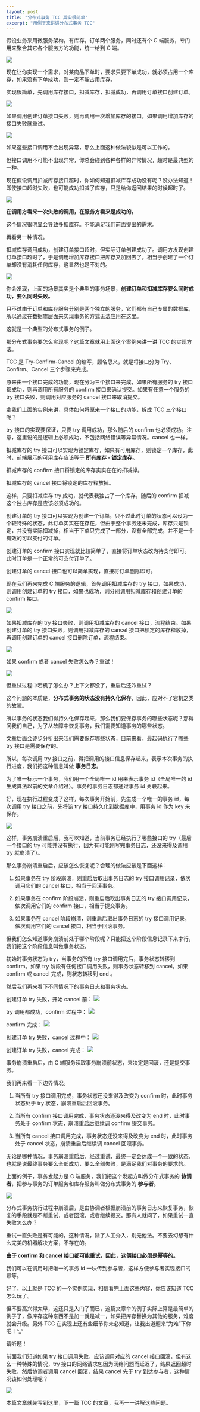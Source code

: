 ```yaml
---
layout: post
title: "分布式事务 TCC 其实很简单"
excerpt: "用例子来讲讲分布式事务 TCC"
---
```


假设业务采用微服务架构，有库存，订单两个服务，同时还有个 C 端服务，专门用来聚合其它各个服务方的功能，统一给到 C 端。

<img src="/img/posts/tcc-1-r1.png" os="mac" />

现在让你实现一个需求，对某商品下单时，要求只要下单成功，就必须占用一个库存，如果没有下单成功，则一定不能占用库存。

实现很简单，先调用库存接口，扣减库存，扣减成功，再调用订单接口创建订单。

<img src="/img/posts/tcc-1-r2.png" os="mac" />

如果调用创建订单接口失败，则再调用一次增加库存的接口，如果调用增加库存的接口失败就重试。

<img src="/img/posts/tcc-1-r3.png" os="mac" />

如果这些接口调用不会出现异常，那么上面这种做法貌似是可以工作的。

但接口调用不可能不出现异常，你总会碰到各种各样的异常情况，超时是最典型的一种。

现在假设调用扣减库存接口超时，你如何知道扣减库存成功没有呢？没办法知道！即使接口超时失败，也可能成功扣减了库存，只是给你返回结果的时候超时了。

<img src="/img/posts/tcc-1-r4.png" os="mac" />

**在调用方看来一次失败的调用，在服务方看来是成功的。**

这个情况很明显会导致多扣库存。不能满足我们前面提出的需求。

再看另一种情况。

扣减库存调用成功，创建订单接口超时，但实际订单创建成功了。调用方发现创建订单接口超时了，于是调用增加库存接口把库存又加回去了。相当于创建了一个订单却没有消耗任何库存，这显然也是不对的。

<img src="/img/posts/tcc-1-r5.png" os="mac" />

你会发现，上面的场景其实是个典型的事务场景，**创建订单和扣减库存要么同时成功，要么同时失败。**

只不过由于订单和库存服务分别是两个独立的服务，它们都有自己专属的数据库，所以通过在数据库层面来实现事务的方式无法应用在这里。

这就是一个典型的分布式事务的例子。

那分布式事务要怎么实现呢？这篇文章就用上面这个案例来讲一讲 TCC 的实现方法。

TCC 是 Try-Confirm-Cancel 的缩写，顾名思义，就是将接口分为 Try、Confirm、Cancel 三个步骤来完成。

原来由一个接口完成的功能，现在分为三个接口来完成，如果所有服务的 try 接口都成功，则再调用所有服务的 confirm 接口来确认提交。如果有任意一个服务的 try 接口失败，则调用对应服务的 cancel 接口来取消提交。

拿我们上面的实例来讲，具体如何将原来一个接口的功能，拆成 TCC 三个接口呢？

try 接口的实现要保证，只要 try 调用成功，那么随后的 confirm 也必须成功。注意，这里说的是逻辑上必须成功，不包括网络错误等异常情况。cancel 也一样。

扣减库存的 try 接口可以实现为锁定库存，如果有可用库存，则锁定一个库存，此时，前端展示的可用库存应该等于 **所有库存 - 锁定库存**。

扣减库存的 confirm 接口将锁定的库存实实在在的扣减掉。

扣减库存的 cancel 接口将锁定的库存释放掉。

这样，只要扣减库存 try 成功，就代表我独占了一个库存，随后的 confirm 扣减这个独占库存是应该必须成功的。

创建订单的 try 接口可以实现为创建一个订单，只不过此时订单的状态可以设为一个较特殊的状态，此订单实实在在存在，但由于整个事务还未完成，库存只是锁定，并没有实际扣减掉，相当于下单只完成了一部分，没有全部完成，并不是一个有效的可以支付的订单。

创建订单的 confirm 接口实现就比较简单了，直接将订单状态改为待支付即可。此时订单是一个正常的可支付订单了。

创建订单的 cancel 接口也可以简单实现，直接将订单删除即可。

现在我们再来完成 C 端服务的逻辑，首先调用扣减库存的 try 接口，如果成功，则调用创建订单的 try 接口，如果也成功，则分别调用扣减库存和创建订单的 confirm 接口。

<img src="/img/posts/tcc-1-r6.png" os="mac" />

如果扣减库存的 try 接口失败，则调用扣减库存的 cancel 接口，流程结束。如果创建订单的 try 接口失败，则调用扣减库存的 cancel 接口把锁定的库存释放掉，再调用创建订单的 cancel 接口删除订单，流程结束。

<img src="/img/posts/tcc-1-r7.png" os="mac" />

如果 confirm 或者 cancel 失败怎么办？重试！

<img src="/img/posts/tcc-1-r8.png" os="mac" />

但重试过程中宕机了怎么办？上下文都没了，重启后还咋重试？

这个问题的本质是，**分布式事务的状态没有持久化保存**，因此，应对不了宕机之类的故障。

所以事务的状态我们得持久化保存起来，那么我们要保存事务的哪些状态呢？那得问我们自己，为了从故障中恢复事务，我们需要知道事务的哪些状态。

文章后面会逐步分析出来我们需要保存哪些状态，目前来看，最起码执行了哪些 try 接口是需要保存的。

所以，每次调用 try 接口之前，得把调用的接口信息保存起来，表示本次事务的执行进度，我们把这种信息叫做 **事务日志**。

为了唯一标示一个事务，我们用一个全局唯一 id 用来表示事务 id（全局唯一的 id 生成算法以前的文章介绍过）。事务的事务日志都通过事务 id 关联起来。

好，现在执行过程变成了这样，每次事务开始前，先生成一个唯一的事务 id，每次调用 try 接口之前，先将该 try 接口持久化到数据库中，用事务 id 作为 key 来保存。

<img src="/img/posts/tcc-1-r8a.png" os="mac" />

这样，事务崩溃重启后，我可以知道，当前事务已经执行了哪些接口的 try（最后一个接口的 try 可能并没有执行，因为有可能刚写完事务日志，还没来得及调用 try 就崩溃了）。

那么事务崩溃重启后，应该怎么恢复呢？合理的做法应该是下面这样：

1. 如果事务在 try 阶段崩溃，则重启后取出事务日志的 try 接口调用记录，依次调用它们的 cancel 接口，相当于回滚事务。

2. 如果事务在 confirm 阶段崩溃，则重启后取出事务日志的 try 接口调用记录，依次调用它们的 confirm 接口，相当于提交事务。

3. 如果事务在 cancel 阶段崩溃，则重启后取出事务日志的 try 接口调用记录，依次调用它们的 cancel 接口，相当于回滚事务。

但我们怎么知道事务崩溃前处于哪个阶段呢？只能把这个阶段信息记录下来才行，我们把这个阶段信息叫做事务状态。

初始时事务状态为 try，当事务的所有 try 接口调用完后，事务状态转移到 confirm。如果 try 阶段有任何接口调用失败，则事务状态转移到 cancel。如果 confirm 或 cancel 完成，则状态转移到 end 。

然后我们再来看下不同情况下的事务日志和事务状态。

创建订单 try 失败，开始 cancel 前：
<img src="/img/posts/tcc-1-r9.png" os="mac"/>

try 调用都成功，confirm 过程中：
<img src="/img/posts/tcc-1-r10.png" os="mac"/>

confirm 完成：
<img src="/img/posts/tcc-1-r11.png" os="mac"/>

创建订单 try 失败，cancel 过程中：
<img src="/img/posts/tcc-1-r12.png" os="mac"/>

创建订单 try 失败，cancel 完成：
<img src="/img/posts/tcc-1-r13.png" os="mac"/>

事务崩溃重启后，由 C 端服务读取事务崩溃前状态，来决定是回滚，还是提交事务。

我们再来看一下边界情况。

1. 当所有 try 接口调用完成，事务状态还没来得及改变为 confirm 时，此时事务状态处于 try 状态，崩溃重启后回滚事务。

2. 当所有 confirm 接口调用完成，事务状态还没来得及改变为 end 时，此时事务处于 confirm 状态，崩溃重启后继续调 confirm 提交事务。

3. 当所有 cancel 接口调用完成，事务状态还没来得及改变为 end 时，此时事务处于 cancel 状态，崩溃重启后继续调 cancel 回滚事务。

无论是哪种情况，事务崩溃重启后，经过重试，最终一定会达成一个一致的状态，也就是说最终事务要么全部成功，要么全部失败，是满足我们对事务的要求的。

上面的例子，事务发起方是 C 端服务，我们把这个发起方叫做分布式事务的 **协调者**，把参与事务的订单服务和库存服务叫做分布式事务的 **参与者**。

<img src="/img/posts/tcc-1-r14.png" os="mac"/>

分布式事务执行过程中崩溃后，是由协调者根据崩溃前的事务日志来恢复事务，恢复的手段就是不断重试，或者回滚，或者继续提交。那有人就问了，如果重试一直失败怎么办？

重试一直失败是有可能的，这种情况，除了人工介入，别无他法。不要去幻想有什么完美的机器解决方案，不存在的。

**由于 confirm 和 cancel 接口都可能重试，因此，这俩接口必须是幂等的。**

我们可以在调用时把唯一的事务 id 一块传到参与者，这样方便参与者实现接口的幂等。

好了，以上就是 TCC 的一个实例实现，相信看完上面这些内容，你应该知道 TCC 怎么玩了。

但不要高兴得太早，这还只是入门了而已，这篇文章举的例子实际上算是最简单的例子了，像库存这种东西不是加一就是减一，如果把库存替换为其他的服务，难度就会升级。另外 TCC 在实现上还有些细节你未必知道，让我出道题来“为难”下你吧！^_^

请听题！

前面我们知道如果 try 接口调用失败，应该调用对应的 cancel 接口回滚，但有这么一种特殊的情况，try 接口的网络请求包因为网络问题而延迟了，结果返回超时失败，然后协调者调用 cancel 回滚，结果 cancel 先于 try 到达参与者，这种情况该如何处理呢？

<img src="/img/posts/tcc-1-r15.png" os="mac"/>

本篇文章就先写到这里，下一篇 TCC 的文章，我再一一讲解这些问题。
